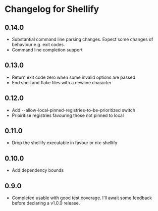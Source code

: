 # Changelog for Shellify

## 0.14.0
- Substantial command line parsing changes.
  Expect some changes of behaviour e.g. exit codes.
- Command line completion support

## 0.13.0
- Return exit code zero when some invalid options are passed
- End shell and flake files with a newline character

## 0.12.0
- Add --allow-local-pinned-registries-to-be-prioritized switch
- Prioiritise registries favouring those not pinned to local

## 0.11.0
- Drop the shellify executable in favour or nix-shellify

## 0.10.0
- Add dependency bounds

## 0.9.0
- Completed usable with good test coverage. I'll await some feedback before declaring a v1.0.0 release.

